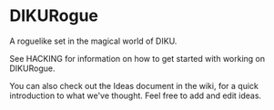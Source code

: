 # DIKURogue

A roguelike set in the magical world of DIKU.

See HACKING for information on how to get started with working on
DIKURogue.

You can also check out the Ideas document in the wiki, for a quick 
introduction to what we've thought. Feel free to add and edit ideas.
